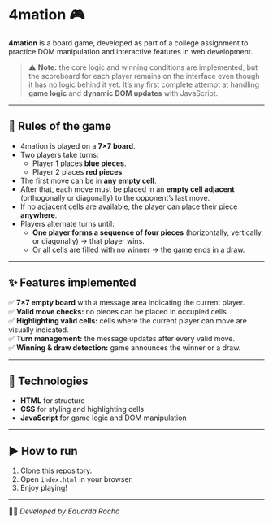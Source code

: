 # 4mation 🎮

**4mation** is a board game, developed as part of a college assignment to practice DOM manipulation and interactive features in web development.

> ⚠️ **Note:** the core logic and winning conditions are implemented, but the scoreboard for each player remains on the interface even though it has no logic behind it yet. It’s my first complete attempt at handling **game logic** and **dynamic DOM updates** with JavaScript.

---

## 📌 Rules of the game
- 4mation is played on a **7×7 board**.
- Two players take turns:
  - Player 1 places **blue pieces**.
  - Player 2 places **red pieces**.
- The first move can be in **any empty cell**.
- After that, each move must be placed in an **empty cell adjacent** (orthogonally or diagonally) to the opponent’s last move.
- If no adjacent cells are available, the player can place their piece **anywhere**.
- Players alternate turns until:
  - **One player forms a sequence of four pieces** (horizontally, vertically, or diagonally) → that player wins.
  - Or all cells are filled with no winner → the game ends in a draw.

---

## ✨ Features implemented
✅ **7×7 empty board** with a message area indicating the current player.  
✅ **Valid move checks:** no pieces can be placed in occupied cells.  
✅ **Highlighting valid cells:** cells where the current player can move are visually indicated.  
✅ **Turn management:** the message updates after every valid move.  
✅ **Winning & draw detection:** game announces the winner or a draw.  

---

## 🚀 Technologies
- **HTML** for structure  
- **CSS** for styling and highlighting cells  
- **JavaScript** for game logic and DOM manipulation

---

## ▶️ How to run
1. Clone this repository.
2. Open `index.html` in your browser.
3. Enjoy playing!

---

👩‍💻 *Developed by Eduarda Rocha*
